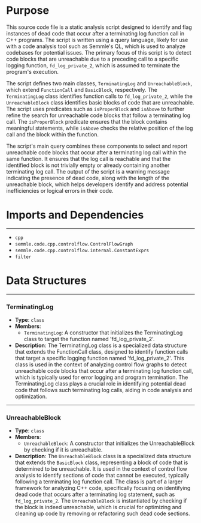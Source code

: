 # Purpose
This source code file is a static analysis script designed to identify and flag instances of dead code that occur after a terminating log function call in C++ programs. The script is written using a query language, likely for use with a code analysis tool such as Semmle's QL, which is used to analyze codebases for potential issues. The primary focus of this script is to detect code blocks that are unreachable due to a preceding call to a specific logging function, `fd_log_private_2`, which is assumed to terminate the program's execution.

The script defines two main classes, `TerminatingLog` and `UnreachableBlock`, which extend `FunctionCall` and `BasicBlock`, respectively. The `TerminatingLog` class identifies function calls to `fd_log_private_2`, while the `UnreachableBlock` class identifies basic blocks of code that are unreachable. The script uses predicates such as `isProperBlock` and `isAbove` to further refine the search for unreachable code blocks that follow a terminating log call. The `isProperBlock` predicate ensures that the block contains meaningful statements, while `isAbove` checks the relative position of the log call and the block within the function.

The script's main query combines these components to select and report unreachable code blocks that occur after a terminating log call within the same function. It ensures that the log call is reachable and that the identified block is not trivially empty or already containing another terminating log call. The output of the script is a warning message indicating the presence of dead code, along with the length of the unreachable block, which helps developers identify and address potential inefficiencies or logical errors in their code.
# Imports and Dependencies

---
- `cpp`
- `semmle.code.cpp.controlflow.ControlFlowGraph`
- `semmle.code.cpp.controlflow.internal.ConstantExprs`
- `filter`


# Data Structures

---
### TerminatingLog
- **Type**: `class`
- **Members**:
    - `TerminatingLog`: A constructor that initializes the TerminatingLog class to target the function named 'fd_log_private_2'.
- **Description**: The TerminatingLog class is a specialized data structure that extends the FunctionCall class, designed to identify function calls that target a specific logging function named 'fd_log_private_2'. This class is used in the context of analyzing control flow graphs to detect unreachable code blocks that occur after a terminating log function call, which is typically used for error logging and program termination. The TerminatingLog class plays a crucial role in identifying potential dead code that follows such terminating log calls, aiding in code analysis and optimization.


---
### UnreachableBlock
- **Type**: `class`
- **Members**:
    - `UnreachableBlock`: A constructor that initializes the UnreachableBlock by checking if it is unreachable.
- **Description**: The `UnreachableBlock` class is a specialized data structure that extends the `BasicBlock` class, representing a block of code that is determined to be unreachable. It is used in the context of control flow analysis to identify sections of code that cannot be executed, typically following a terminating log function call. The class is part of a larger framework for analyzing C++ code, specifically focusing on identifying dead code that occurs after a terminating log statement, such as `fd_log_private_2`. The `UnreachableBlock` is instantiated by checking if the block is indeed unreachable, which is crucial for optimizing and cleaning up code by removing or refactoring such dead code sections.


